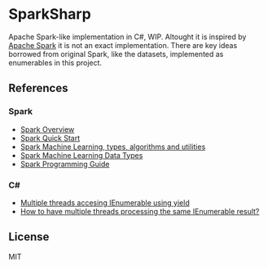 # SparkSharp

Apache Spark-like implementation in C#, WIP. Altought it is inspired by [Apache Spark](https://spark.apache.org/) it is not 
an exact implementation. There are key ideas borrowed from original Spark, like the datasets, implemented as enumerables in this project.

## References

### Spark

- [Spark Overview](http://spark.apache.org/docs/latest/index.html)
- [Spark Quick Start](http://spark.apache.org/docs/latest/quick-start.html)
- [Spark Machine Learning, types, algorithms and utilities](http://spark.apache.org/docs/latest/mllib-guide.html)
- [Spark Machine Learning Data Types](http://spark.apache.org/docs/latest/mllib-data-types.html)
- [Spark Programming Guide](http://spark.apache.org/docs/latest/programming-guide.html)

### C#

- [Multiple threads accesing IEnumerable using yield](https://stackoverflow.com/questions/13088915/multiple-threads-accesing-ienumerable-using-yield)
- [How to have multiple threads processing the same IEnumerable result?](https://stackoverflow.com/questions/5087084/how-to-have-multiple-threads-processing-the-same-ienumerable-result)

## License

MIT

